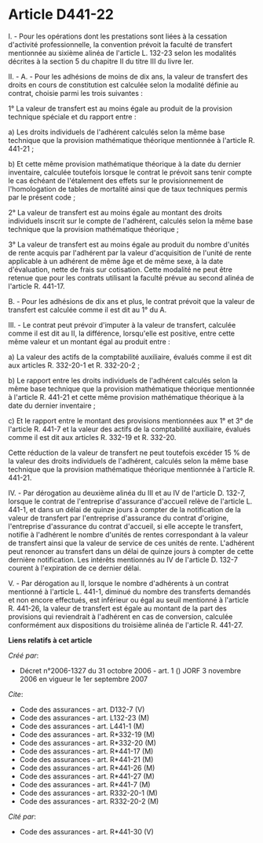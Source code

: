# Article D441-22

I. - Pour les opérations dont les prestations sont liées à la cessation d'activité professionnelle, la convention prévoit la
faculté de transfert mentionnée au sixième alinéa de l'article L. 132-23 selon les modalités décrites à la section 5 du
chapitre II du titre III du livre Ier.

II. - A. - Pour les adhésions de moins de dix ans, la valeur de transfert des droits en cours de constitution est calculée
selon la modalité définie au contrat, choisie parmi les trois suivantes :

1° La valeur de transfert est au moins égale au produit de la provision technique spéciale et du rapport entre :

a) Les droits individuels de l'adhérent calculés selon la même base technique que la provision mathématique théorique
mentionnée à l'article R. 441-21 ;

b) Et cette même provision mathématique théorique à la date du dernier inventaire, calculée toutefois lorsque le contrat le
prévoit sans tenir compte le cas échéant de l'étalement des effets sur le provisionnement de l'homologation de tables de
mortalité ainsi que de taux techniques permis par le présent code ;

2° La valeur de transfert est au moins égale au montant des droits individuels inscrit sur le compte de l'adhérent, calculés
selon la même base technique que la provision mathématique théorique ;

3° La valeur de transfert est au moins égale au produit du nombre d'unités de rente acquis par l'adhérent par la valeur
d'acquisition de l'unité de rente applicable à un adhérent de même âge et de même sexe, à la date d'évaluation, nette de
frais sur cotisation. Cette modalité ne peut être retenue que pour les contrats utilisant la faculté prévue au second alinéa
de l'article R. 441-17.

B. - Pour les adhésions de dix ans et plus, le contrat prévoit que la valeur de transfert est calculée comme il est dit au 1°
du A.

III. - Le contrat peut prévoir d'imputer à la valeur de transfert, calculée comme il est dit au II, la différence,
lorsqu'elle est positive, entre cette même valeur et un montant égal au produit entre :

a) La valeur des actifs de la comptabilité auxiliaire, évalués comme il est dit aux articles R. 332-20-1 et R. 332-20-2 ;

b) Le rapport entre les droits individuels de l'adhérent calculés selon la même base technique que la provision mathématique
théorique mentionnée à l'article R. 441-21 et cette même provision mathématique théorique à la date du dernier inventaire ;

c) Et le rapport entre le montant des provisions mentionnées aux 1° et 3° de l'article R. 441-7 et la valeur des actifs de la
comptabilité auxiliaire, évalués comme il est dit aux articles R. 332-19 et R. 332-20.

Cette réduction de la valeur de transfert ne peut toutefois excéder 15 % de la valeur des droits individuels de l'adhérent,
calculés selon la même base technique que la provision mathématique théorique mentionnée à l'article R. 441-21.

IV. - Par dérogation au deuxième alinéa du III et au IV de l'article D. 132-7, lorsque le contrat de l'entreprise d'assurance
d'accueil relève de l'article L. 441-1, et dans un délai de quinze jours à compter de la notification de la valeur de
transfert par l'entreprise d'assurance du contrat d'origine, l'entreprise d'assurance du contrat d'accueil, si elle accepte
le transfert, notifie à l'adhérent le nombre d'unités de rentes correspondant à la valeur de transfert ainsi que la valeur de
service de ces unités de rente. L'adhérent peut renoncer au transfert dans un délai de quinze jours à compter de cette
dernière notification. Les intérêts mentionnés au IV de l'article D. 132-7 courent à l'expiration de ce dernier délai.

V. - Par dérogation au II, lorsque le nombre d'adhérents à un contrat mentionné à l'article L. 441-1, diminué du nombre des
transferts demandés et non encore effectués, est inférieur ou égal au seuil mentionné à l'article R. 441-26, la valeur de
transfert est égale au montant de la part des provisions qui reviendrait à l'adhérent en cas de conversion, calculée
conformément aux dispositions du troisième alinéa de l'article R. 441-27.

**Liens relatifs à cet article**

_Créé par_:

  - Décret n°2006-1327 du 31 octobre 2006 - art. 1 () JORF 3 novembre 2006 en vigueur le 1er septembre 2007

_Cite_:

  - Code des assurances - art. D132-7 (V)
  - Code des assurances - art. L132-23 (M)
  - Code des assurances - art. L441-1 (M)
  - Code des assurances - art. R*332-19 (M)
  - Code des assurances - art. R*332-20 (M)
  - Code des assurances - art. R*441-17 (M)
  - Code des assurances - art. R*441-21 (M)
  - Code des assurances - art. R*441-26 (M)
  - Code des assurances - art. R*441-27 (M)
  - Code des assurances - art. R*441-7 (M)
  - Code des assurances - art. R332-20-1 (M)
  - Code des assurances - art. R332-20-2 (M)

_Cité par_:

  - Code des assurances - art. R*441-30 (V)

